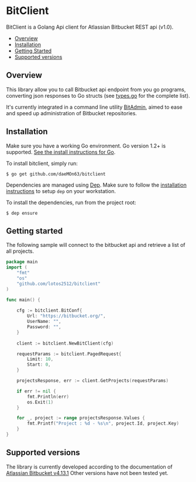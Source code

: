 BitClient
===

BitClient is a Golang Api client for Atlassian Bitbucket REST api (v1.0).

<!-- toc -->
- [Overview](#overview)
- [Installation](#installation)
- [Getting Started](#getting-started)
- [Supported versions](#supported-version)

<!-- tocstop -->

## Overview
This library allow you to call Bitbucket api endpoint from you go programs, converting json responses to Go structs (see [types.go](types.go) for the complete list).

It's currently integrated in a command line utility [BitAdmin](https://github.com/daeMOn63/bitadmin), aimed to ease and speed up administration of Bitbucket repositories.

## Installation
Make sure you have a working Go environment.  Go version 1.2+ is supported.  [See
the install instructions for Go](http://golang.org/doc/install.html).

To install bitclient, simply run:
```
$ go get github.com/daeMOn63/bitclient
```

Dependencies are managed using [Dep](https://github.com/golang/dep). Make sure to follow the [installation instructions](https://github.com/golang/dep#setup) to setup ```dep``` on your workstation.

To install the dependencies, run from the project root:
```
$ dep ensure
```

## Getting started
The following sample will connect to the bitbucket api and retrieve a list of all projects.

```go
package main
import (
    "fmt"
    "os"
    "github.com/lotos2512/bitclient"
)

func main() {
	
	cfg := bitclient.BitConf{
		Url: "https://bitbucket.org/",
		UserName: "",
		Password: "",
    }
	
    client := bitclient.NewBitClient(cfg)

    requestParams := bitclient.PagedRequest{
        Limit: 10,
        Start: 0,
    }

    projectsResponse, err := client.GetProjects(requestParams)

    if err != nil {
        fmt.Println(err)
        os.Exit(1)
    }

    for _, project := range projectsResponse.Values {
        fmt.Printf("Project : %d - %s\n", project.Id, project.Key)
    }
}
```

## Supported versions
The library is currently developed according to the documentation of [Atlassian Bitbucket v4.13.1](https://developer.atlassian.com/static/rest/bitbucket-server/4.13.1/bitbucket-rest.html)
Other versions have not been tested yet.
